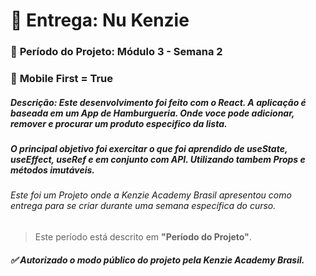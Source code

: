 # 🏁 Entrega: Nu Kenzie

### :date: **Período do Projeto:** Módulo 3 - Semana 2
### :iphone: **Mobile First =** True


##### **Descrição:** Este desenvolvimento foi feito com o React. A aplicação é baseada em um App de Hamburgueria. Onde voce pode adicionar, remover e procurar um produto especifico da lista.

##### O principal objetivo foi exercitar o que foi aprendido de useState, useEffect, useRef e em conjunto com API. Utilizando tambem Props e métodos imutáveis.


###### Este foi um Projeto onde a Kenzie Academy Brasil apresentou como entrega para se criar durante uma semana específica do curso.
> Este período está descrito em **"Período do Projeto"**.

##### :white_check_mark: Autorizado o modo público do projeto pela Kenzie Academy Brasil.
